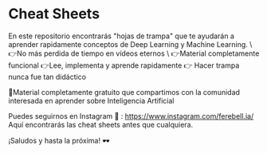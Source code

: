 # Cheat Sheets
En este repositorio encontrarás "hojas de trampa" que te ayudarán a aprender rapidamente conceptos de Deep Learning y Machine Learning. \\
👉No más perdida de tiempo en vídeos eternos \\
👉Material completamente funcional
👉Lee, implementa y aprende rapidamente 
👉 Hacer trampa nunca fue tan didáctico

📌Material completamente gratuito que compartimos con la comunidad interesada en aprender sobre Inteligencia Artificial

Puedes seguirnos en Instagram 📱 : https://www.instagram.com/ferebell.ia/
Aquí encontrarás las cheat sheets antes que cualquiera.

¡Saludos y hasta la próxima! 🕶️
